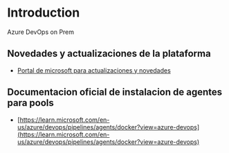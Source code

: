 # Introduction 
Azure DevOps on Prem

## Novedades y actualizaciones de la plataforma
- [Portal de microsoft para actualizaciones y novedades](https://devblogs.microsoft.com/devops/)

## Documentacion oficial de instalacion de agentes para pools
- [https://learn.microsoft.com/en-us/azure/devops/pipelines/agents/docker?view=azure-devops](https://learn.microsoft.com/en-us/azure/devops/pipelines/agents/docker?view=azure-devops)